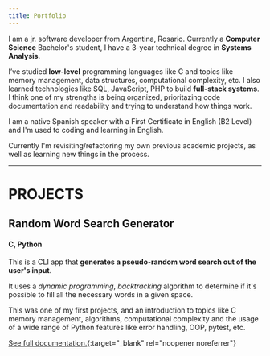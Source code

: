```yaml
---
title: Portfolio
---
```


I am a jr. software developer from Argentina, Rosario. Currently a **Computer Science** Bachelor's student, I have a 3-year technical degree in **Systems Analysis**.

I’ve studied **low-level** programming languages like C and topics like memory management, data structures, computational complexity, etc. I also learned technologies like SQL, JavaScript, PHP to build **full-stack systems**. I think one of my strengths is being organized, prioritazing code documentation and readability and trying to understand how things work.

I am a native Spanish speaker with a First Certificate in English (B2 Level) and I'm used to coding and learning in English.

Currently I'm revisiting/refactoring my own previous academic projects, as well as learning new things in the process.

* * *

# PROJECTS

## Random Word Search Generator
#### C, Python

This is a CLI app that **generates a pseudo-random word search out of the user's input**.

It uses a *dynamic programming*, *backtracking* algorithm to determine if it's possible to fill all the necessary words in a given space.

This was one of my first projects, and an introduction to topics like C memory management, algorithms, computational complexity and the usage of a wide range of Python features like error handling, OOP, pytest, etc.

[See full documentation.](https://github.com/manuelmhs/word-search-generator-cli){:target="_blank" rel="noopener noreferrer"}

